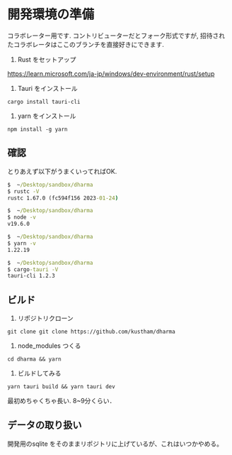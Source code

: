 # 開発環境の準備

コラボレーター用です.
コントリビューターだとフォーク形式ですが, 招待されたコラボレータはここのブランチを直接好きにできます.

1. Rust をセットアップ

<https://learn.microsoft.com/ja-jp/windows/dev-environment/rust/setup>

1. Tauri をインストール

`cargo install tauri-cli`

1. yarn をインストール

`npm install -g yarn`

## 確認

とりあえず以下がうまくいってればOK.

```cmd
$  ~/Desktop/sandbox/dharma
$ rustc -V
rustc 1.67.0 (fc594f156 2023-01-24)

$  ~/Desktop/sandbox/dharma
$ node -v
v19.6.0

$  ~/Desktop/sandbox/dharma
$ yarn -v
1.22.19

$  ~/Desktop/sandbox/dharma
$ cargo-tauri -V
tauri-cli 1.2.3
```

## ビルド

1. リポジトリクローン

`git clone git clone https://github.com/kustham/dharma`

1. node_modules つくる

`cd dharma && yarn`

1. ビルドしてみる

`yarn tauri build && yarn tauri dev`

最初めちゃくちゃ長い. 8~9分くらい．

## データの取り扱い

開発用のsqlite をそのままリポジトリに上げているが、これはいつかやめる。
